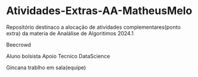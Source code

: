 # Atividades-Extras-AA-MatheusMelo
Repositório destinaco a alocação de atividades complementares(ponto extra) da materia de Analálise de Algoritimos 2024.1

Beecrowd

Aluno bolsista Apoio Tecnico DataScience

Gincana trablho em sala(equipe)
